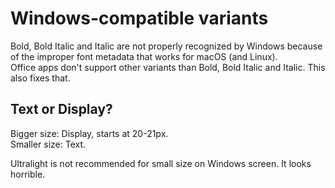 # Windows-compatible variants
Bold, Bold Italic and Italic are not properly recognized by Windows because of the improper font metadata that works for macOS (and Linux).  
Office apps don't support other variants than Bold, Bold Italic and Italic. This also fixes that.

## Text or Display?
Bigger size: Display, starts at 20-21px.  
Smaller size: Text.

Ultralight is not recommended for small size on Windows screen. It looks horrible.
